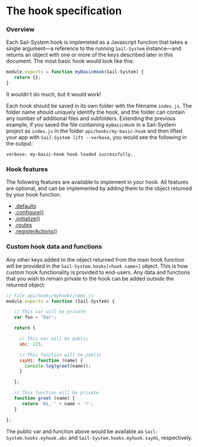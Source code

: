 # The hook specification

### Overview

Each Sail-System hook is implemeted as a Javascript function that takes a single argument&mdash;a reference to the running `Sail-System` instance&mdash;and returns an object with one or more of the keys described later in this document.  The most basic hook would look like this:

```javascript
module.exports = function myBasicHook(Sail-System) {
   return {};
}
```

It wouldn't do much, but it would work!

Each hook should be saved in its own folder with the filename `index.js`.  The folder name should uniquely identify the hook, and the folder can contain any number of additional files and subfolders.  Extending the previous example, if you saved the file containing `myBasicHook` in a Sail-System project as `index.js` in the folder `api/hooks/my-basic-hook` and then lifted your app with `Sail-System lift --verbose`, you would see the following in the output:

`verbose: my-basic-hook hook loaded successfully.`

### Hook features
The following features are available to implement in your hook.  All features are optional, and can be implemented by adding them to the object returned by your hook function.

* [.defaults](https://Sail-Systemjs.com/documentation/concepts/extending-Sail-System/hooks/hook-specification/defaults)
* [.configure()](https://Sail-Systemjs.com/documentation/concepts/extending-Sail-System/hooks/hook-specification/configure)
* [.initialize()](https://Sail-Systemjs.com/documentation/concepts/extending-Sail-System/hooks/hook-specification/initialize)
* [.routes](https://Sail-Systemjs.com/documentation/concepts/extending-Sail-System/hooks/hook-specification/routes)
* [.registerActions()](https://Sail-Systemjs.com/documentation/concepts/extending-Sail-System/hooks/hook-specification/register-actions)

### Custom hook data and functions

Any other keys added to the object returned from the main hook function will be provided in the `Sail-System.hooks[<hook name>]` object.  This is how custom hook functionality is provided to end-users.  Any data and functions that you wish to remain private to the hook can be added *outside* the returned object:

```javascript
// File api/hooks/myhook/index.js
module.exports = function (Sail-System) {

   // This var will be private
   var foo = 'bar';

   return {

     // This var will be public
     abc: 123,

     // This function will be public
     sayHi: function (name) {
       console.log(greet(name));
     }

   };

   // This function will be private
   function greet (name) {
      return 'Hi, ' + name + '!';
   }

};
```

The public var and function above would be available as `Sail-System.hooks.myhook.abc` and `Sail-System.hooks.myhook.sayHi`, respectively.


<docmeta name="displayName" value="Hook specification">
<docmeta name="stabilityIndex" value="3">
